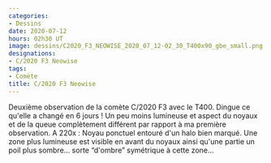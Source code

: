 ```yaml
---
categories:
- Dessins
date: 2020-07-12
hours: 02h30 UT
image: dessins/C2020_F3_NEOWISE_2020_07_12-02_30_T400x90_gbe_small.png
designations:
- C/2020 F3 Neowise
tags:
- Comète
title: C/2020 F3 Neowise
---
```

Deuxième observation de la comète C/2020 F3 avec le T400. Dingue ce qu'elle a changé en 6 jours ! Un peu moins lumineuse et aspect du noyaux et de la queue complètement différent par rapport à ma première observation. A 220x : Noyau ponctuel entouré d'un halo bien marqué. Une zone plus lumineuse est visible en avant du noyaux ainsi qu'une partie un poil plus sombre… sorte “d'ombre” symétrique à cette zone…